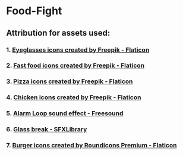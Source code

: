 # Food-Fight
## Attribution for assets used:
### 1. <a href="https://www.flaticon.com/free-icons/eyeglasses" title="eyeglasses icons">Eyeglasses icons created by Freepik - Flaticon</a>
### 2. <a href="https://www.flaticon.com/free-icons/fast-food" title="fast food icons">Fast food icons created by Freepik - Flaticon</a>
### 3. <a href="https://www.flaticon.com/free-icons/pizza" title="pizza icons">Pizza icons created by Freepik - Flaticon</a>
### 4. <a href="https://www.flaticon.com/free-icons/chicken" title="chicken icons">Chicken icons created by Freepik - Flaticon</a>
### 5. <a href="https://freesound.org/people/wesleyextreme_gamer/sounds/574785/" title="Alarm Loop sound effect">Alarm Loop sound effect - Freesound</a>
### 6. <a href="https://www.sfxlibrary.com/sound/44/glass+break/" title="Glass break">Glass break - SFXLibrary</a>
### 7. <a href="https://www.flaticon.com/free-icons/burger" title="burger icons">Burger icons created by Roundicons Premium - Flaticon</a>